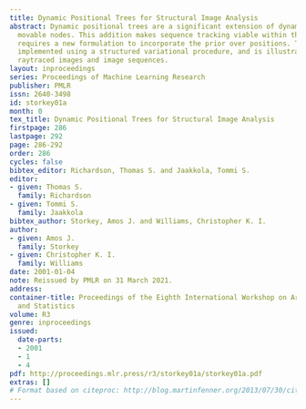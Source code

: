```yaml
---
title: Dynamic Positional Trees for Structural Image Analysis
abstract: Dynamic positional trees are a significant extension of dynamic trees, incorporating
  movable nodes. This addition makes sequence tracking viable within the model, but
  requires a new formulation to incorporate the prior over positions. The model is
  implemented using a structured variational procedure, and is illustrated on synthetic
  raytraced images and image sequences.
layout: inproceedings
series: Proceedings of Machine Learning Research
publisher: PMLR
issn: 2640-3498
id: storkey01a
month: 0
tex_title: Dynamic Positional Trees for Structural Image Analysis
firstpage: 286
lastpage: 292
page: 286-292
order: 286
cycles: false
bibtex_editor: Richardson, Thomas S. and Jaakkola, Tommi S.
editor:
- given: Thomas S.
  family: Richardson
- given: Tommi S.
  family: Jaakkola
bibtex_author: Storkey, Amos J. and Williams, Christopher K. I.
author:
- given: Amos J.
  family: Storkey
- given: Christopher K. I.
  family: Williams
date: 2001-01-04
note: Reissued by PMLR on 31 March 2021.
address:
container-title: Proceedings of the Eighth International Workshop on Artificial Intelligence
  and Statistics
volume: R3
genre: inproceedings
issued:
  date-parts:
  - 2001
  - 1
  - 4
pdf: http://proceedings.mlr.press/r3/storkey01a/storkey01a.pdf
extras: []
# Format based on citeproc: http://blog.martinfenner.org/2013/07/30/citeproc-yaml-for-bibliographies/
---
```

